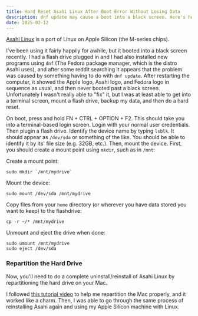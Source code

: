 ```yaml
---
title: Hard Reset Asahi Linux After Boot Error Without Losing Data
description: dnf update may cause a boot into a black screen. Here's how you can save your data.
date: 2025-02-12
---
```


[Asahi Linux](https://asahilinux.org/) is a port of Linux on Apple Silicon (the M-series chips).

I've been using it fairly happily for awhile, but it booted into a black screen recently. I had a flash drive plugged in and I had also installed new programs using `dnf` (The Fedora package manager, which is the distro Asahi uses), and after some reddit searching it appears that the problem was caused by something having to do with `dnf update`. After restarting the computer, it showed the Apple logo, Asahi logo, and Fedora logo in sequence as usual, and then never booted past a black screen. Unfortunately I wasn't really able to "fix" it, but I was at least able to get into a terminal screen, mount a flash drive, backup my data, and then do a hard reset.

On boot, press and hold FN + CTRL + OPTION + F2. This should take you into a terminal-based login screen. Login with your normal user credentials. Then plugin a flash drive. Identify the device name by typing `lsblk`. It should appear as `/dev/sda` or something of the like. You should be able to identify it by its' file size (e.g. 32GB, etc.). Then, mount the device. First, you should create a mount point using `mkdir`, such as in `/mnt`:

Create a mount point:
```
sudo mkdir `/mnt/mydrive`
```

Mount the device:
```
sudo mount /dev/sda /mnt/mydrive
```

Copy files from your `home` directory (or wherever you have data stored you want to keep) to the flashdrive:
```
cp -r ~/* /mnt/mydrive 
```

Unmount and eject the drive when done:
```
sudo umount /mnt/mydrive
sudo eject /dev/sda
```

### Repartition the Hard Drive

Now, you'll need to do a complete uninstall/reinstall of Asahi Linux by repartitioning the hard drive on your Mac.

I followed [this tutorial video](https://www.youtube.com/watch?v=nMnWTq2H-N0&t=7s) to help me repartition the Mac properly, and it worked like a charm. Then, I was able to go through the same process of reinstalling Asahi again and using my Apple Silicon machine with Linux.
